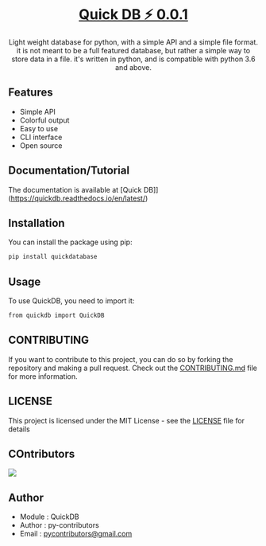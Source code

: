 <h1 align="center"><a href="https://pypi.org/project/quickDatabase/">Quick DB ⚡ 0.0.1</a></h1>

<p align="center">
Light weight database for python, with a simple API and a simple file format.
it is not meant to be a full featured database, but rather a simple way to  store data in a file.
it's written in python, and is compatible with python 3.6 and above.</p>

## Features

* Simple API
* Colorful output
* Easy to use
* CLI interface
* Open source

## Documentation/Tutorial

The documentation is available at [Quick DB]](https://quickdb.readthedocs.io/en/latest/)

## Installation

You can install the package using pip:

```bash
pip install quickdatabase
```

## Usage

To use QuickDB, you need to import it:

```bash
from quickdb import QuickDB
```

## CONTRIBUTING

If you want to contribute to this project, you can do so by forking the repository and making a pull request.
Check out the [CONTRIBUTING.md](/CONTRIBUTING.md) file for more information.

## LICENSE

This project is licensed under the MIT License - see the [LICENSE](/LICENSE) file for details

## COntributors

<a href="https://github.com/Py-Contributors/quickdb/graphs/contributors">
  <img src="https://contrib.rocks/image?repo=Py-Contributors/quickdb"/>
</a>

## Author

- Module : QuickDB
- Author  : py-contributors
- Email   : pycontributors@gmail.com
